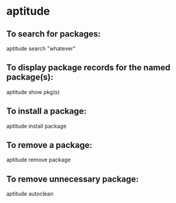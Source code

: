 # aptitude

## To search for packages:
aptitude search "whatever"

## To display package records for the named package(s):
aptitude show pkg(s)

## To install a package:
aptitude install package

## To remove a package:
aptitude remove package

## To remove unnecessary package:
aptitude autoclean

